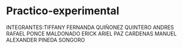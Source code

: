# Practico-experimental
INTEGRANTES:TIFFANY FERNANDA QUIÑONEZ QUINTERO   ANDRES RAFAEL PONCE MALDONADO  ERICK ARIEL PAZ CARDENAS  MANUEL ALEXANDER PINEDA SONGORO  
